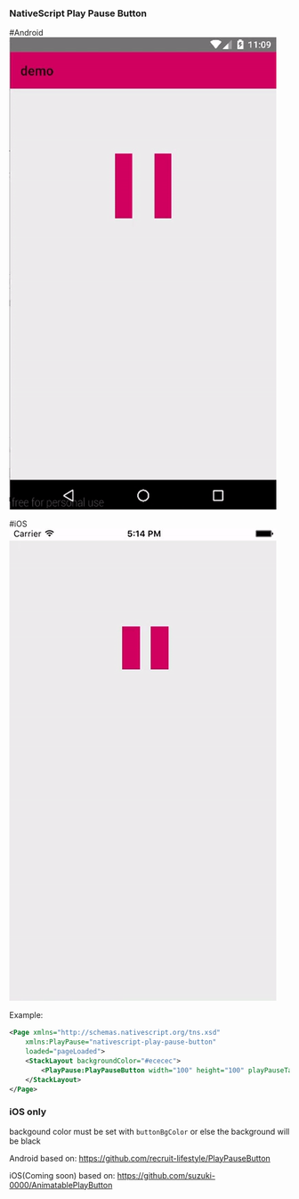 ### NativeScript Play Pause Button

#Android
![Nativescript Play Pause Button](sample-android.gif)

#iOS
![Nativescript Play Pause Button](sample-ios.gif)

Example:

```xml
<Page xmlns="http://schemas.nativescript.org/tns.xsd"
	xmlns:PlayPause="nativescript-play-pause-button"
	loaded="pageLoaded">
	<StackLayout backgroundColor="#ececec">
		<PlayPause:PlayPauseButton width="100" height="100" playPauseTap="PPTapped"  buttonColor="#e11a60" buttonBgColor="#ececec" marginTop="100"></PlayPause:PlayPauseButton>
	</StackLayout>
</Page>
```

### iOS only

backgound color must be set with `buttonBgColor` or else the background will be black

Android based on: https://github.com/recruit-lifestyle/PlayPauseButton

iOS(Coming soon) based on: https://github.com/suzuki-0000/AnimatablePlayButton

